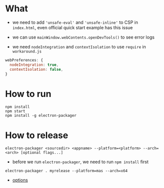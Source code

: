 # What 
* we need to add `'unsafe-eval'` and `'unsafe-inline'` to CSP in `index.html`, even official quick start example has this issue

* we can use `mainWindow.webContents.openDevTools()` to see error logs

* we need `nodeIntegration` and `contextIsolation` to use `require` in `workaround.js`
```javascript
webPreferences: {
  nodeIntegration: true,
  contextIsolation: false,
}
```

# How to run

```
npm install
npm start
npm install -g electron-packager
```

# How to release
```
electron-packager <sourcedir> <appname> --platform=<platform> --arch=<arch> [optional flags...]
```

* before we run `electron-packager`, we need to run `npm install` first
```
electron-packager . myrelease --platform=mas --arch=x64
```

* [options](https://electron.github.io/electron-packager/main/interfaces/electronpackager.options.html)


